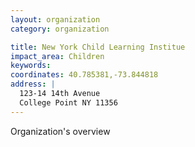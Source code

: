 ```yaml
---
layout: organization
category: organization

title: New York Child Learning Institue
impact_area: Children
keywords: 
coordinates: 40.785381,-73.844818
address: |
  123-14 14th Avenue
  College Point NY 11356
---
```

Organization's overview
